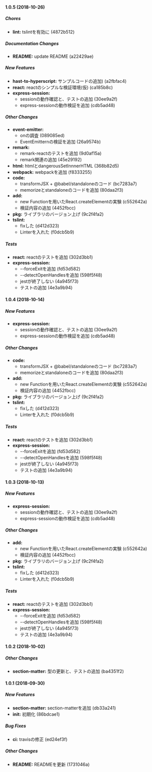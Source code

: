 #### 1.0.5 (2018-10-26)

##### Chores

* **lint:**  tslintを有効に (4872b512)

##### Documentation Changes

* **README:**  update README (a22429ae)

##### New Features

* **hast-to-hyperscript:**  サンプルコードの追加) (a2fbfac4)
* **react:**  reactのシンプルな検証環境(仮) (ca185b8c)
* **express-session:**
  *  sessionの動作確認と、テストの追加 (30ee9a2f)
  *  express-sessionの動作検証を追加 (cdb5ad48)

##### Other Changes

* **event-emitter:**
  *  onの調査 (089085ed)
  *  EventEmitternの検証を追加 (26a9574b)
* **remark:**
  *  remark-reactのテストを追加 (9d0af15a)
  *  remark関連の追加 (45e29192)
* **html:**  htmlとdangerousSetInnnerHTML (368b82d5)
* **webpack:**  webpackを追加 (f8333255)
* **code:**
  *  transformJSX + @babel/standaloneのコード (bc7283a7)
  *  memorizeとstandaloneのコードを追加 (80daa2f3)
* **add:**
  *  new Functionを用いたReact.createElementの実験 (c552642a)
  *  検証内容の追加 (4452fbcc)
* **pkg:**  ライブラリのバージョン上げ (9c2f4fa2)
* **tslint:**
  *  fixした (d412d323)
  *  Linterを入れた (f0dcb5b9)

##### Tests

* **react:**  reactのテストを追加 (302d3bb1)
* **express-session:**
  *  --forceExitを追加 (fd53d582)
  *  --detectOpenHandlesを追加 (598f5f48)
  *  jestが終了しない (4a945f73)
  *  テストの追加 (4e3a9b94)

#### 1.0.4 (2018-10-14)

##### New Features

* **express-session:**
  *  sessionの動作確認と、テストの追加 (30ee9a2f)
  *  express-sessionの動作検証を追加 (cdb5ad48)

##### Other Changes

* **code:**
  *  transformJSX + @babel/standaloneのコード (bc7283a7)
  *  memorizeとstandaloneのコードを追加 (80daa2f3)
* **add:**
  *  new Functionを用いたReact.createElementの実験 (c552642a)
  *  検証内容の追加 (4452fbcc)
* **pkg:**  ライブラリのバージョン上げ (9c2f4fa2)
* **tslint:**
  *  fixした (d412d323)
  *  Linterを入れた (f0dcb5b9)

##### Tests

* **react:**  reactのテストを追加 (302d3bb1)
* **express-session:**
  *  --forceExitを追加 (fd53d582)
  *  --detectOpenHandlesを追加 (598f5f48)
  *  jestが終了しない (4a945f73)
  *  テストの追加 (4e3a9b94)

#### 1.0.3 (2018-10-13)

##### New Features

* **express-session:**
  *  sessionの動作確認と、テストの追加 (30ee9a2f)
  *  express-sessionの動作検証を追加 (cdb5ad48)

##### Other Changes

* **add:**
  *  new Functionを用いたReact.createElementの実験 (c552642a)
  *  検証内容の追加 (4452fbcc)
* **pkg:**  ライブラリのバージョン上げ (9c2f4fa2)
* **tslint:**
  *  fixした (d412d323)
  *  Linterを入れた (f0dcb5b9)

##### Tests

* **react:**  reactのテストを追加 (302d3bb1)
* **express-session:**
  *  --forceExitを追加 (fd53d582)
  *  --detectOpenHandlesを追加 (598f5f48)
  *  jestが終了しない (4a945f73)
  *  テストの追加 (4e3a9b94)

#### 1.0.2 (2018-10-02)

##### Other Changes

* **section-matter:**  型の更新と、テストの追加 (ba4351f2)

#### 1.0.1 (2018-09-30)

##### New Features

* **section-matter:**  section-matterを追加 (db33a241)
* **init:**  初期化 (86bdcae1)

##### Bug Fixes

* **ci:**  travisの修正 (ed24ef3f)

##### Other Changes

* **README:**  READMEを更新 (1731046a)

